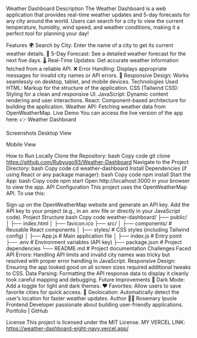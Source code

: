  Weather Dashboard
Description
The Weather Dashboard is a web application that provides real-time weather updates and 5-day forecasts for any city around the world. Users can search for a city to view the current temperature, humidity, wind speed, and weather conditions, making it a perfect tool for planning your day!

Features
🌍 Search by City: Enter the name of a city to get its current weather details.
📅 5-Day Forecast: See a detailed weather forecast for the next five days.
🌡️ Real-Time Updates: Get accurate weather information fetched from a reliable API.
❌ Error Handling: Displays appropriate messages for invalid city names or API errors.
📱 Responsive Design: Works seamlessly on desktop, tablet, and mobile devices.
Technologies Used
HTML: Markup for the structure of the application.
CSS (Tailwind CSS): Styling for a clean and responsive UI.
JavaScript: Dynamic content rendering and user interactions.
React: Component-based architecture for building the application.
Weather API: Fetching weather data from OpenWeatherMap.
Live Demo
You can access the live version of the app here:
👉 Weather Dashboard

Screenshots
Desktop View

Mobile View

How to Run Locally
Clone the Repository:
bash
Copy code
git clone https://github.com/Rubyugo93/Weather-Dashboard
Navigate to the Project Directory:
bash
Copy code
cd weather-dashboard
Install Dependencies (if using React or any package manager):
bash
Copy code
npm install
Start the App:
bash
Copy code
npm start
Open http://localhost:3000 in your browser to view the app.
API Configuration
This project uses the OpenWeatherMap API. To use this:

Sign up on the OpenWeatherMap website and generate an API key.
Add the API key to your project (e.g., in an .env file or directly in your JavaScript code).
Project Structure
bash
Copy code
weather-dashboard/
├── public/
│   ├── index.html
│   ├── favicon.ico
├── src/
│   ├── components/      # Reusable React components
│   ├── styles/          # CSS styles (including Tailwind config)
│   ├── App.js           # Main application file
│   ├── index.js         # Entry point
├── .env                 # Environment variables (API key)
├── package.json         # Project dependencies
└── README.md            # Project documentation
Challenges Faced
API Errors: Handling API limits and invalid city names was tricky but resolved with proper error handling in JavaScript.
Responsive Design: Ensuring the app looked good on all screen sizes required additional tweaks to CSS.
Data Parsing: Formatting the API response data to display it cleanly took careful mapping and debugging.
Future Improvements
🌙 Dark Mode: Add a toggle for light and dark themes.
❤️ Favorites: Allow users to save favorite cities for quick access.
📍 Geolocation: Automatically detect the user’s location for faster weather updates.
Author
👩‍💻 Rosemary Ipuole
Frontend Developer passionate about building user-friendly applications.
Portfolio | GitHub

License
This project is licensed under the MIT License.
MY VERCEL LINK: https://weather-dashboard-eight-navy.vercel.app/
